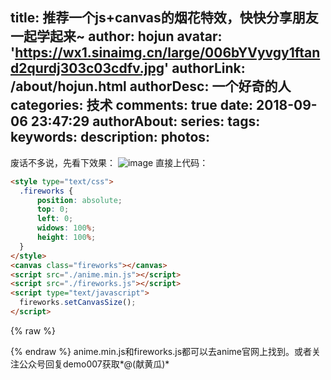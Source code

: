 title: 推荐一个js+canvas的烟花特效，快快分享朋友一起学起来~
author: hojun
avatar: 'https://wx1.sinaimg.cn/large/006bYVyvgy1ftand2qurdj303c03cdfv.jpg'
authorLink: /about/hojun.html
authorDesc: 一个好奇的人
categories: 技术
comments: true
date: 2018-09-06 23:47:29
authorAbout:
series:
tags:
keywords:
description:
photos:
---
废话不多说，先看下效果：
![image](https://ws4.sinaimg.cn/large/006bYVyvgy1fv08rz6fj6g30id0clu09.gif)
直接上代码：
```html
<style type="text/css">
  .fireworks {
      position: absolute;
      top: 0;
      left: 0;
      widows: 100%;
      height: 100%;
  }
</style>
<canvas class="fireworks"></canvas>
<script src="./anime.min.js"></script>
<script src="./fireworks.js"></script>
<script type="text/javascript">
  fireworks.setCanvasSize();
</script>
```
{% raw %}
<style type="text/css">
  .fireworks {
      position: fixed;
      top: 0;
      left: 0;
      widows: 100%;
      height: 100%;
  }
</style>
<canvas class="fireworks"></canvas>
<script src="/js/anime.min.js"></script>
<script src="/js/fireworks.js"></script>
<script type="text/javascript">
  fireworks.setCanvasSize();
</script>
{% endraw %}
anime.min.js和fireworks.js都可以去anime官网上找到。或者关注公众号回复demo007获取*@(献黄瓜)*